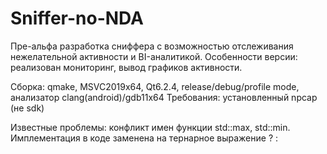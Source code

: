 # Sniffer-no-NDA
Пре-альфа разработка сниффера с возможностью отслеживания нежелательной активности и BI-аналитикой.
Особенности версии: реализован мониторинг, вывод графиков активности.

Сборка: qmake, MSVC2019x64, Qt6.2.4, release/debug/profile mode, анализатор clang(android)/gdb11x64
Требования: установленный npcap (не sdk)

Известные проблемы: конфликт имен функции std::max, std::min. Имплементация в коде заменена на тернарное выражение ? :
